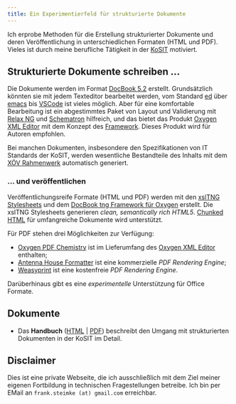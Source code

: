 ```yaml
---
title: Ein Experimentierfeld für strukturierte Dokumente
---
```


Ich erprobe Methoden für die Erstellung strukturierter Dokumente und
deren Veröffentlichung in unterschiedlichen Formaten (HTML und PDF).
Vieles ist durch meine berufliche Tätigkeit in der
[KoSIT](https://www.xoev.de) motiviert.

## Strukturierte Dokumente schreiben …

Die Dokumente werden im Format [DocBook
5.2](https://tdg.docbook.org/tdg/5.2/) erstellt. Grundsätzlich könnten
sie mit jedem Texteditor bearbeitet werden, vom Standard
[ed](https://www.gnu.org/fun/jokes/ed-msg.html) über
[emacs](https://www.gnu.org/software/emacs/manual/html_mono/nxml-mode.html)
bis [VSCode](https://en.wikipedia.org/wiki/Visual_Studio_Code) ist
vieles möglich. Aber für eine komfortable Bearbeitung ist ein
abgestimmtes Paket von Layout und Validierung mit [Relax
NG](https://de.wikipedia.org/wiki/RELAX_NG) und
[Schematron](https://www.schematron.com/) hilfreich, und das bietet
das Produkt [Oxygen XML
Editor](https://www.oxygenxml.com/xml_editor.html) mit dem Konzept des
[Framework](https://www.oxygenxml.com/doc/versions/25.1/ug-editor/glossary/framework.html). Dieses
Produkt wird für Autoren empfohlen.

Bei manchen Dokumenten, insbesondere den Spezifikationen von IT
Standards der KoSIT, werden wesentliche Bestandteile des Inhalts mit
dem [XÖV
Rahmenwerk](https://www.xoev.de/xoev/xoev-produkte/xoev-handbuch-5060)
automatisch generiert.

### … und veröffentlichen
Veröffentlichungsreife Formate (HTML und PDF) werden mit den [xslTNG
Stylesheets](https://xsltng.docbook.org/) und dem [DocBook tng Framework
für Oxygen](https://projekte.kosit.org/steimke/xsltng-kosit/) erstellt.
Die xslTNG Stylesheets generieren *clean, semantically rich HTML5*.
[Chunked
HTML](https://xsltng.docbook.org/guide/2.1.9/ch-using#chunking) für
umfangreiche Dokumente wird unterstützt.

Für PDF stehen drei Möglichkeiten zur Verfügung:

* [Oxygen PDF Chemistry](https://www.oxygenxml.com/chemistry-html-to-pdf-converter.html) ist im Lieferumfang des [Oxygen XML
Editor](https://www.oxygenxml.com/xml_editor.html) enthalten;
* [Antenna House
Formatter](https://www.antennahouse.com/formatter-v7) ist eine kommerzielle *PDF Rendering Engine*;
* [Weasyprint](https://weasyprint.org) ist eine kostenfreie *PDF Rendering Engine*.

Darüberhinaus gibt es eine *experimentelle* Unterstützung für Office Formate.

## Dokumente

- Das **Handbuch** ([HTML](handbuch/index.html)
  | [PDF](handbuch/handbuch.pdf)) beschreibt den Umgang mit
  strukturierten Dokumenten in der KoSIT im Detail.

## Disclaimer
Dies ist eine private Webseite, die ich ausschließlich mit dem Ziel
meiner eigenen Fortbildung in technischen Fragestellungen
betreibe. Ich bin per EMail an `frank.steimke (at) gmail.com`
erreichbar.
